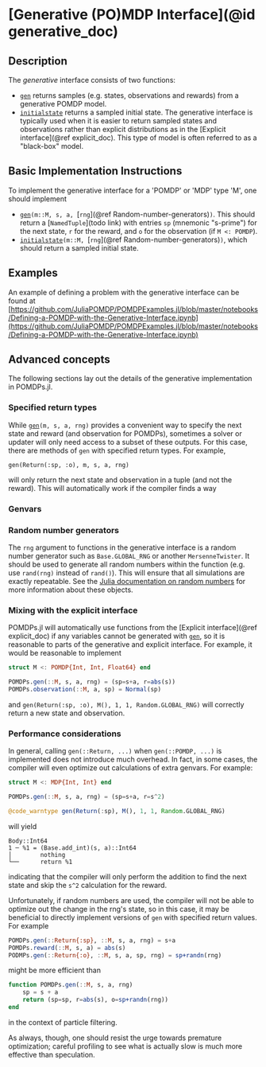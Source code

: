 # [Generative (PO)MDP Interface](@id generative_doc)

## Description

The *generative* interface consists of two functions:
- [`gen`](@ref) returns samples (e.g. states, observations and rewards) from a generative POMDP model.
- [`initialstate`](@ref) returns a sampled initial state.
The generative interface is typically used when it is easier to return sampled states and observations rather than explicit distributions as in the [Explicit interface](@ref explicit_doc).
This type of model is often referred to as a "black-box" model.

## Basic Implementation Instructions

To implement the generative interface for a 'POMDP' or 'MDP' type 'M', one should implement

- [`gen`](@ref)`(m::M, s, a, `[`rng`](@ref Random-number-generators)`)`. This should return a [`NamedTuple`](todo link) with entries `sp` (mnemonic "s-prime") for the next state, `r` for the reward, and `o` for the observation (if `M <: POMDP`).
- [`initialstate`](@ref)`(m::M, `[`rng`](@ref Random-number-generators)`)`, which should return a sampled initial state.

## Examples

An example of defining a problem with the generative interface can be found at [https://github.com/JuliaPOMDP/POMDPExamples.jl/blob/master/notebooks/Defining-a-POMDP-with-the-Generative-Interface.ipynb](https://github.com/JuliaPOMDP/POMDPExamples.jl/blob/master/notebooks/Defining-a-POMDP-with-the-Generative-Interface.ipynb)

## Advanced concepts

The following sections lay out the details of the generative implementation in POMDPs.jl.

### Specified return types

While [`gen`](@ref)`(m, s, a, rng)` provides a convenient way to specify the next state and reward (and observation for POMDPs), sometimes a solver or updater will only need access to a subset of these outputs. For this case, there are methods of `gen` with specified return types. For example,
```
gen(Return(:sp, :o), m, s, a, rng)
```
will only return the next state and observation in a tuple (and not the reward). This will automatically work if the compiler finds a way 



### Genvars



### Random number generators

The `rng` argument to functions in the generative interface is a random number generator such as `Base.GLOBAL_RNG` or another `MersenneTwister`. It should be used to generate all random numbers within the function (e.g. use `rand(rng)` instead of `rand()`). This will ensure that all simulations are exactly repeatable. See the [Julia documentation on random numbers](https://docs.julialang.org/en/v1/stdlib/Random/#Random-Numbers-1) for more information about these objects.

### Mixing with the explicit interface

POMDPs.jl will automatically use functions from the [Explicit interface](@ref explicit_doc) if any variables cannot be generated with [`gen`](@ref), so it is reasonable to parts of the generative and explicit interface. For example, it would be reasonable to implement
```julia
struct M <: POMDP{Int, Int, Float64} end

POMDPs.gen(::M, s, a, rng) = (sp=s+a, r=abs(s))
POMDPs.observation(::M, a, sp) = Normal(sp)
```
and `gen(Return(:sp, :o), M(), 1, 1, Random.GLOBAL_RNG)` will correctly return a new state and observation.

### Performance considerations

In general, calling `gen(::Return, ...)` when `gen(::POMDP, ...)` is implemented does not introduce much overhead. In fact, in some cases, the compiler will even optimize out calculations of extra genvars. For example:
```julia
struct M <: MDP{Int, Int} end

POMDPs.gen(::M, s, a, rng) = (sp=s+a, r=s^2)

@code_warntype gen(Return(:sp), M(), 1, 1, Random.GLOBAL_RNG)
```
will yield
```
Body::Int64
1 ─ %1 = (Base.add_int)(s, a)::Int64
│        nothing
└──      return %1
```
indicating that the compiler will only perform the addition to find the next state and skip the `s^2` calculation for the reward.

Unfortunately, if random numbers are used, the compiler will not be able to optimize out the change in the rng's state, so in this case, it may be beneficial to directly implement versions of `gen` with specified return values.
For example
```julia
POMDPs.gen(::Return{:sp}, ::M, s, a, rng) = s+a
POMDPs.reward(::M, s, a) = abs(s)
PODMPs.gen(::Return{:o}, ::M, s, a, sp, rng) = sp+randn(rng)
```
might be more efficient than
```julia
function POMDPs.gen(::M, s, a, rng)
    sp = s + a
    return (sp=sp, r=abs(s), o=sp+randn(rng))
end
```
in the context of particle filtering.

As always, though, one should resist the urge towards premature optimization; careful profiling to see what is actually slow is much more effective than speculation.
